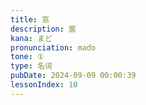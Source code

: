 ```yaml
---
title: 窓
description: 窗
kana: まど
pronunciation: mado
tone: ①
type: 名词
pubDate: 2024-09-09 00:00:39
lessonIndex: 10
---
```

